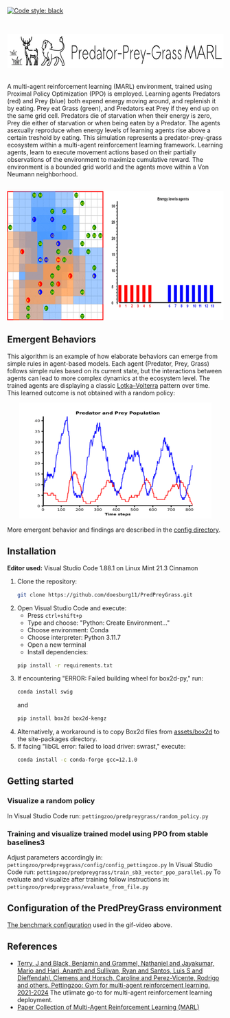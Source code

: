[![Code style: black](https://img.shields.io/badge/code%20style-black-000000.svg)](https://github.com/psf/black)

</br>
<p align="center">
    <img src="https://github.com/doesburg11/PredPreyGrass/blob/main/assets/images/predpreygrass.png" width="700" height="80"/> 
</p>
</br>
A multi-agent reinforcement learning (MARL) environment, trained using Proximal Policy Optimization (PPO) is employed. Learning agents Predators (red) and Prey (blue) both expend energy moving around, and replenish it by eating. Prey eat Grass (green), and Predators eat Prey if they end up on the same grid cell. Predators die of starvation when their energy is zero, Prey die either of starvation or when being eaten by a Predator. The agents asexually reproduce when energy levels of learning agents rise above a certain treshold by eating. This simulation represents a predator-prey-grass ecosystem within a multi-agent reinforcement learning framework. Learning agents, learn to execute movement actions based on their partially observations of the environment to maximize cumulative reward. The environment is a bounded grid world and the agents move within a Von Neumann neighborhood.
</br>
</br>
<p align="center">
    <img src="https://github.com/doesburg11/PredPreyGrass/blob/main/assets/gif/predpreygrass.gif" width="700" height="300"/>
</p>


## Emergent Behaviors
This algorithm is an example of how elaborate behaviors can emerge from simple rules in agent-based models. Each agent (Predator, Prey, Grass) follows simple rules based on its current state, but the interactions between agents can lead to more complex dynamics at the ecosystem level. The trained agents are displaying a classic [Lotka–Volterra](https://en.wikipedia.org/wiki/Lotka%E2%80%93Volterra_equations) pattern over time. This learned outcome is not obtained with a random policy:

<p align="center">
    <img src="https://github.com/doesburg11/PredPreyGrass/blob/main/assets/images/PredPreyPopulation_episode.png" width="450" height="270"/>
</p>

More emergent behavior and findings are described in the [config directory](https://github.com/doesburg11/PredPreyGrass/tree/main/pettingzoo/predpreygrass/config).


## Installation

**Editor used:** Visual Studio Code 1.88.1 on Linux Mint 21.3 Cinnamon

1. Clone the repository: 
   ```bash
   git clone https://github.com/doesburg11/PredPreyGrass.git
   ```
2. Open Visual Studio Code and execute:
   - Press `ctrl+shift+p`
   - Type and choose: "Python: Create Environment..."
   - Choose environment: Conda 
   - Choose interpreter: Python 3.11.7
   - Open a new terminal
   - Install dependencies:
   ```bash
   pip install -r requirements.txt
   ```
3. If encountering "ERROR: Failed building wheel for box2d-py," run:
   ```bash
   conda install swig
   ```
   and
   ```bash
   pip install box2d box2d-kengz
   ```
4. Alternatively, a workaround is to copy Box2d files from [assets/box2d](https://github.com/doesburg11/PredPreyGrass/tree/main/assets/box2d) to the site-packages directory.
5. If facing "libGL error: failed to load driver: swrast," execute:
    ```bash
    conda install -c conda-forge gcc=12.1.0
    
## Getting started

### Visualize a random policy
In Visual Studio Code run:
```pettingzoo/predpreygrass/random_policy.py```

### Training and visualize trained model using PPO from stable baselines3
Adjust parameters accordingly in:
```pettingzoo/predpreygrass/config/config_pettingzoo.py```
In Visual Studio Code run:
```pettingzoo/predpreygrass/train_sb3_vector_ppo_parallel.py```
To evaluate and visualize after training follow instructions in:
```pettingzoo/predpreygrass/evaluate_from_file.py```


## Configuration of the PredPreyGrass environment
[The benchmark configuration](https://github.com/doesburg11/PredPreyGrass/blob/main/pettingzoo/predpreygrass/config/config_pettingzoo_benchmark_1.py) used in the gif-video above.

## References

- [Terry, J and Black, Benjamin and Grammel, Nathaniel and Jayakumar, Mario and Hari, Ananth and Sullivan, Ryan and Santos, Luis S and Dieffendahl, Clemens and Horsch, Caroline and Perez-Vicente, Rodrigo and others. Pettingzoo: Gym for multi-agent reinforcement learning. 2021-2024](https://pettingzoo.farama.org/) The utlimate go-to for multi-agent reinforcement learning deployment.  
- [Paper Collection of Multi-Agent Reinforcement Learning (MARL)](https://github.com/LantaoYu/MARL-Papers)


